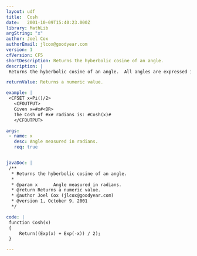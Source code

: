 ```yaml
---
layout: udf
title:  Cosh
date:   2001-10-09T15:40:23.000Z
library: MathLib
argString: "x"
author: Joel Cox
authorEmail: jlcox@goodyear.com
version: 1
cfVersion: CF5
shortDescription: Returns the hyberbolic cosine of an angle.
description: |
 Returns the hyberbolic cosine of an angle.  All angles are expressed in radians.

returnValue: Returns a numeric value.

example: |
 <CFSET x=Pi()/2>
   <CFOUTPUT>
   Given x=#x#<BR>
   The Cosh of #x# radians is: #Cosh(x)#
   </CFOUTPUT>

args:
 - name: x
   desc: Angle measured in radians.
   req: true


javaDoc: |
 /**
  * Returns the hyberbolic cosine of an angle.
  * 
  * @param x      Angle measured in radians. 
  * @return Returns a numeric value. 
  * @author Joel Cox (jlcox@goodyear.com) 
  * @version 1, October 9, 2001 
  */

code: |
 function Cosh(x)
 {
     Return((Exp(x) + Exp(-x)) / 2);
 }

---
```



